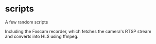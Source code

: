 # scripts
A few random scripts

Including the Foscam recorder, which fetches the camera's RTSP stream and converts into HLS using ffmpeg.
